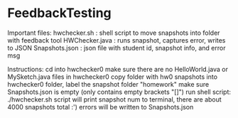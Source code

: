 # FeedbackTesting
Important files:
hwchecker.sh : shell script to move snapshots into folder with feedback tool
HWChecker.java : runs snapshot, captures error, writes to JSON
Snapshots.json : json file with student id, snapshot info, and error msg

Instructions:
cd into hwchecker0
make sure there are no HelloWorld.java or MySketch.java files in hwchecker0
copy folder with hw0 snapshots into hwchecker0 folder, label the snapshot folder "homework"
make sure Snapshots.json is empty (only contains empty brackets "[]")
run shell script: ./hwchecker.sh
script will print snapshot num to terminal, there are about 4000 snapshots total :')
errors will be written to Snapshots.json
